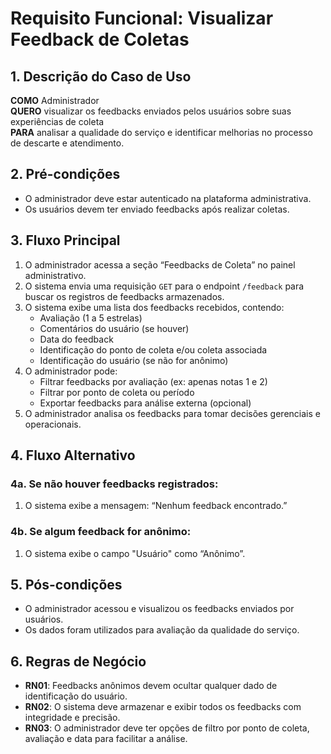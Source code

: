 # Requisito Funcional: Visualizar Feedback de Coletas 

## 1. Descrição do Caso de Uso
**COMO** Administrador  
**QUERO** visualizar os feedbacks enviados pelos usuários sobre suas experiências de coleta  
**PARA** analisar a qualidade do serviço e identificar melhorias no processo de descarte e atendimento.

## 2. Pré-condições
- O administrador deve estar autenticado na plataforma administrativa.
- Os usuários devem ter enviado feedbacks após realizar coletas.

## 3. Fluxo Principal
1. O administrador acessa a seção “Feedbacks de Coleta” no painel administrativo.
2. O sistema envia uma requisição `GET` para o endpoint `/feedback` para buscar os registros de feedbacks armazenados.
3. O sistema exibe uma lista dos feedbacks recebidos, contendo:
   - Avaliação (1 a 5 estrelas)
   - Comentários do usuário (se houver)
   - Data do feedback
   - Identificação do ponto de coleta e/ou coleta associada
   - Identificação do usuário (se não for anônimo)
4. O administrador pode:
   - Filtrar feedbacks por avaliação (ex: apenas notas 1 e 2)
   - Filtrar por ponto de coleta ou período
   - Exportar feedbacks para análise externa (opcional)
5. O administrador analisa os feedbacks para tomar decisões gerenciais e operacionais.

## 4. Fluxo Alternativo

### 4a. Se não houver feedbacks registrados:
1. O sistema exibe a mensagem: “Nenhum feedback encontrado.”

### 4b. Se algum feedback for anônimo:
1. O sistema exibe o campo "Usuário" como “Anônimo”.

## 5. Pós-condições
- O administrador acessou e visualizou os feedbacks enviados por usuários.
- Os dados foram utilizados para avaliação da qualidade do serviço.

## 6. Regras de Negócio
- **RN01**: Feedbacks anônimos devem ocultar qualquer dado de identificação do usuário.
- **RN02**: O sistema deve armazenar e exibir todos os feedbacks com integridade e precisão.
- **RN03**: O administrador deve ter opções de filtro por ponto de coleta, avaliação e data para facilitar a análise.

